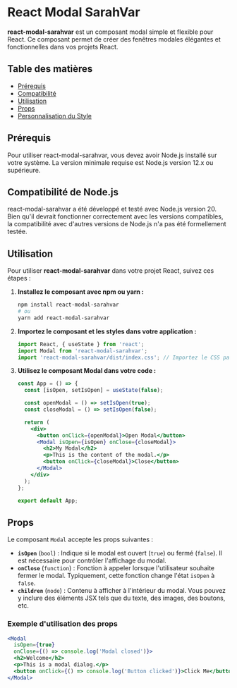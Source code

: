 # React Modal SarahVar

**react-modal-sarahvar** est un composant modal simple et flexible pour React. Ce composant permet de créer des fenêtres modales élégantes et fonctionnelles dans vos projets React.

## Table des matières
- [Prérequis](#prérequis)
- [Compatibilité](#compatibilité)
- [Utilisation](#utilisation)
- [Props](#props)
- [Personnalisation du Style](#personnalisation-du-style)

## Prérequis 

Pour utiliser react-modal-sarahvar, vous devez avoir Node.js installé sur votre système. La version minimale requise est Node.js version 12.x ou supérieure.

## Compatibilité de Node.js

react-modal-sarahvar a été développé et testé avec Node.js version 20. Bien qu'il devrait fonctionner correctement avec les versions compatibles, la compatibilité avec d'autres versions de Node.js n'a pas été formellement testée.

## Utilisation

Pour utiliser **react-modal-sarahvar** dans votre projet React, suivez ces étapes :

1. **Installez le composant avec npm ou yarn :**

    ```bash
    npm install react-modal-sarahvar
    # ou
    yarn add react-modal-sarahvar
    ```

2. **Importez le composant et les styles dans votre application :**

    ```jsx
    import React, { useState } from 'react';
    import Modal from 'react-modal-sarahvar';
    import 'react-modal-sarahvar/dist/index.css'; // Importez le CSS par défaut si nécessaire
    ```

3. **Utilisez le composant Modal dans votre code :**

    ```jsx
    const App = () => {
      const [isOpen, setIsOpen] = useState(false);

      const openModal = () => setIsOpen(true);
      const closeModal = () => setIsOpen(false);

      return (
        <div>
          <button onClick={openModal}>Open Modal</button>
          <Modal isOpen={isOpen} onClose={closeModal}>
            <h2>My Modal</h2>
            <p>This is the content of the modal.</p>
            <button onClick={closeModal}>Close</button>
          </Modal>
        </div>
      );
    };

    export default App;
    ```

## Props

Le composant `Modal` accepte les props suivantes :

- **`isOpen`** (`bool`) : Indique si le modal est ouvert (`true`) ou fermé (`false`). Il est nécessaire pour contrôler l'affichage du modal.
- **`onClose`** (`function`) : Fonction à appeler lorsque l'utilisateur souhaite fermer le modal. Typiquement, cette fonction change l'état `isOpen` à `false`.
- **`children`** (`node`) : Contenu à afficher à l'intérieur du modal. Vous pouvez y inclure des éléments JSX tels que du texte, des images, des boutons, etc.

### Exemple d'utilisation des props

```jsx
<Modal
  isOpen={true}
  onClose={() => console.log('Modal closed')}>
  <h2>Welcome</h2>
  <p>This is a modal dialog.</p>
  <button onClick={() => console.log('Button clicked')}>Click Me</button>
</Modal>


